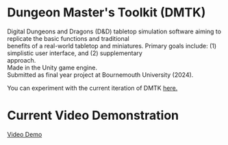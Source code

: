 # Dungeon Master's Toolkit (DMTK)
Digital Dungeons and Dragons (D&D) tabletop simulation software aiming to replicate the basic functions and traditional </br>
benefits of a real-world tabletop and miniatures. Primary goals include: (1) simplistic user interface, and (2) supplementary </br>
approach. </br>
Made in the Unity game engine. </br>
Submitted as final year project at Bournemouth University (2024). </br>

You can experiment with the current iteration of DMTK [here.](https://drive.google.com/file/d/1x-TO18jtQdVU7JpsM8zHtiMLFH9g9OQn/view?usp=sharing)

# Current Video Demonstration
[Video Demo](https://drive.google.com/file/d/1BzYSGWYJ4pYE8YUSZsKow5Rn8u8sEaCE/view?usp=sharing) </br>
